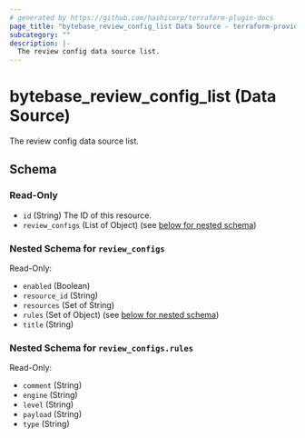 ```yaml
---
# generated by https://github.com/hashicorp/terraform-plugin-docs
page_title: "bytebase_review_config_list Data Source - terraform-provider-bytebase"
subcategory: ""
description: |-
  The review config data source list.
---
```


# bytebase_review_config_list (Data Source)

The review config data source list.



<!-- schema generated by tfplugindocs -->
## Schema

### Read-Only

- `id` (String) The ID of this resource.
- `review_configs` (List of Object) (see [below for nested schema](#nestedatt--review_configs))

<a id="nestedatt--review_configs"></a>
### Nested Schema for `review_configs`

Read-Only:

- `enabled` (Boolean)
- `resource_id` (String)
- `resources` (Set of String)
- `rules` (Set of Object) (see [below for nested schema](#nestedobjatt--review_configs--rules))
- `title` (String)

<a id="nestedobjatt--review_configs--rules"></a>
### Nested Schema for `review_configs.rules`

Read-Only:

- `comment` (String)
- `engine` (String)
- `level` (String)
- `payload` (String)
- `type` (String)


